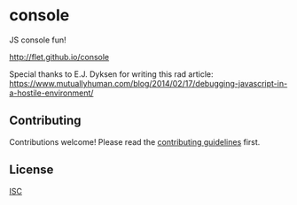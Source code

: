 # console

JS console fun!

http://flet.github.io/console


Special thanks to E.J. Dyksen for writing this rad article: https://www.mutuallyhuman.com/blog/2014/02/17/debugging-javascript-in-a-hostile-environment/

## Contributing

Contributions welcome! Please read the [contributing guidelines](CONTRIBUTING.md) first.

## License

[ISC](LICENSE)

